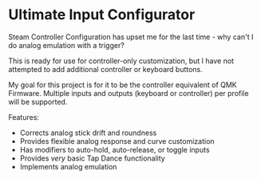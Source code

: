 # Ultimate Input Configurator
Steam Controller Configuration has upset me for the last time - why can't I do analog emulation with a trigger?

This is ready for use for controller-only customization, but I have not attempted to add additional controller or keyboard buttons.

My goal for this project is for it to be the controller equivalent of QMK Firmware. Multiple inputs and outputs (keyboard or controller) per profile will be supported.

Features:  
* Corrects analog stick drift and roundness
* Provides flexible analog response and curve customization
* Has modifiers to auto-hold, auto-release, or toggle inputs
* Provides *very* basic Tap Dance functionality
* Implements analog emulation
